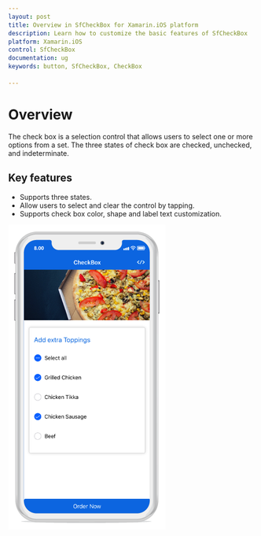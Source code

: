 ```yaml
---
layout: post
title: Overview in SfCheckBox for Xamarin.iOS platform
description: Learn how to customize the basic features of SfCheckBox
platform: Xamarin.iOS
control: SfCheckBox
documentation: ug 
keywords: button, SfCheckBox, CheckBox

---
```


# Overview
The check box is a selection control that allows users to select one or more options from a set. The three states of check box are checked, unchecked, and indeterminate.

##  Key features

* Supports three states.
* Allow users to select and clear the control by tapping. 
* Supports check box color, shape and label text customization.

![](Images/CheckBox_Overview.png)